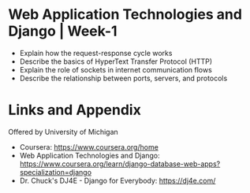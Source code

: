 # Web Application Technologies and Django | Week-1

* Explain how the request-response cycle works
* Describe the basics of HyperText Transfer Protocol (HTTP)
* Explain the role of sockets in internet communication flows
* Describe the relationship between ports, servers, and protocols

Links and Appendix
========================================================
Offered by University of Michigan


- Coursera: https://www.coursera.org/home
- Web Application Technologies and Django: https://www.coursera.org/learn/django-database-web-apps?specialization=django
- Dr. Chuck's DJ4E - Django for Everybody: https://dj4e.com/

